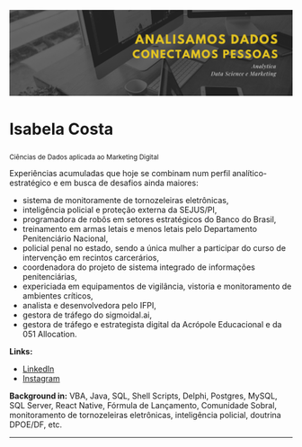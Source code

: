 <p align="center">
  <img src="https://github.com/isabelacfs/home/blob/master/Monochromatic%20Photo%20Yellow%20Typography%20Linkedin%20Banner%20(1).png" >
</p>

# Isabela Costa
<sub> Ciências de Dados aplicada ao Marketing Digital </sub>

Experiências acumuladas que hoje se combinam num perfil analítico-estratégico e em busca de desafios ainda maiores:
- sistema de monitoramente de tornozeleiras eletrônicas,
- inteligência policial e proteção externa da SEJUS/PI,
- programadora de robôs em setores estratégicos do Banco do Brasil, 
- treinamento em armas letais e menos letais pelo Departamento Penitenciário Nacional,
- policial penal no estado, sendo a única mulher a participar do curso de intervenção em recintos carcerários,
- coordenadora do projeto de sistema integrado de informações penitenciárias,
- expericiada em equipamentos de vigilância, vistoria e monitoramento de ambientes críticos,
- analista e desenvolvedora pelo IFPI, 
- gestora de tráfego do sigmoidal.ai, 
- gestora de tráfego e estrategista digital da Acrópole Educacional e da 051 Allocation.


**Links:**
* [LinkedIn](https://www.linkedin.com/in/isabela-analytica)
* [Instagram](https://www.instagram.com/isabela_analytica)


**Background in:** VBA, Java, SQL, Shell Scripts, Delphi, Postgres, MySQL, SQL Server, React Native, Fórmula de Lançamento, Comunidade Sobral, monitoramento de tornozeleiras eletrônicas, inteligência policial, doutrina DPOE/DF, etc.



---




